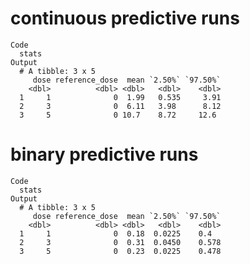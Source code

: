 # continuous predictive runs

    Code
      stats
    Output
      # A tibble: 3 x 5
         dose reference_dose  mean `2.50%` `97.50%`
        <dbl>          <dbl> <dbl>   <dbl>    <dbl>
      1     1              0  1.99   0.535     3.91
      2     3              0  6.11   3.98      8.12
      3     5              0 10.7    8.72     12.6 

# binary predictive runs

    Code
      stats
    Output
      # A tibble: 3 x 5
         dose reference_dose  mean `2.50%` `97.50%`
        <dbl>          <dbl> <dbl>   <dbl>    <dbl>
      1     1              0  0.18  0.0225    0.4  
      2     3              0  0.31  0.0450    0.578
      3     5              0  0.23  0.0225    0.478

